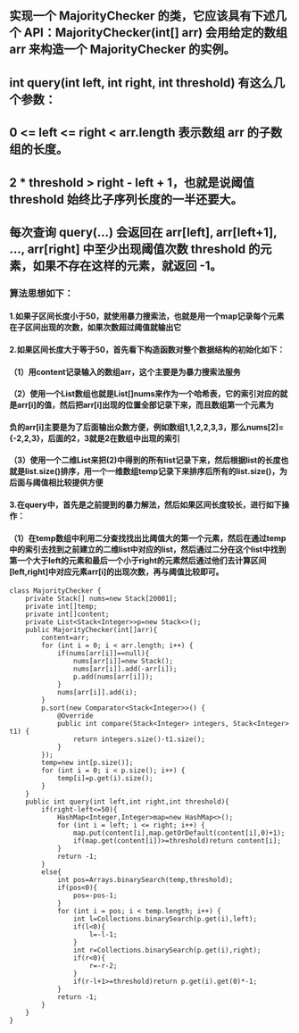 ## 实现一个 MajorityChecker 的类，它应该具有下述几个 API：MajorityChecker(int[] arr) 会用给定的数组 arr 来构造一个 MajorityChecker 的实例。
## int query(int left, int right, int threshold) 有这么几个参数：
## 0 <= left <= right < arr.length 表示数组 arr 的子数组的长度。
## 2 * threshold > right - left + 1，也就是说阈值 threshold 始终比子序列长度的一半还要大。
## 每次查询 query(...) 会返回在 arr[left], arr[left+1], ..., arr[right] 中至少出现阈值次数 threshold 的元素，如果不存在这样的元素，就返回 -1。
### 算法思想如下：
#### 1.如果子区间长度小于50，就使用暴力搜索法，也就是用一个map记录每个元素在子区间出现的次数，如果次数超过阈值就输出它
#### 2.如果区间长度大于等于50，首先看下构造函数对整个数据结构的初始化如下：
#### （1）用content记录输入的数组arr，这个主要是为暴力搜索法服务
#### （2）使用一个List数组也就是List[]nums来作为一个哈希表，它的索引对应的就是arr[i]的值，然后把arr[i]出现的位置全部记录下来，而且数组第一个元素为
####      负的arr[i]主要是为了后面输出众数方便，例如数组1,1,2,2,3,3，那么nums[2]={-2,2,3}，后面的2，3就是2在数组中出现的索引
#### （3）使用一个二维List来把(2)中得到的所有list记录下来，然后根据list的长度也就是list.size()排序，用一个一维数组temp记录下来排序后所有的list.size()，为后面与阈值相比较提供方便
#### 3.在query中，首先是之前提到的暴力解法，然后如果区间长度较长，进行如下操作：
#### （1）在temp数组中利用二分查找找出比阈值大的第一个元素，然后在通过temp中的索引去找到之前建立的二维list中对应的list，然后通过二分在这个list中找到第一个大于left的元素和最后一个小于right的元素然后通过他们去计算区间[left,right]中对应元素arr[i]的出现次数，再与阈值比较即可。

```
class MajorityChecker {
    private Stack[] nums=new Stack[20001];
    private int[]temp;
    private int[]content;
    private List<Stack<Integer>>p=new Stack<>();
    public MajorityChecker(int[]arr){
        content=arr;
        for (int i = 0; i < arr.length; i++) {
            if(nums[arr[i]]==null){
                nums[arr[i]]=new Stack();
                nums[arr[i]].add(-arr[i]);
                p.add(nums[arr[i]]);
            }
            nums[arr[i]].add(i);
        }
        p.sort(new Comparator<Stack<Integer>>() {
            @Override
            public int compare(Stack<Integer> integers, Stack<Integer> t1) {
                return integers.size()-t1.size();
            }
        });
        temp=new int[p.size()];
        for (int i = 0; i < p.size(); i++) {
            temp[i]=p.get(i).size();
        }
    }
    public int query(int left,int right,int threshold){
        if(right-left<=50){
            HashMap<Integer,Integer>map=new HashMap<>();
            for (int i = left; i <= right; i++) {
                map.put(content[i],map.getOrDefault(content[i],0)+1);
                if(map.get(content[i])>=threshold)return content[i];
            }
            return -1;
        }
        else{
            int pos=Arrays.binarySearch(temp,threshold);
            if(pos<0){
                pos=-pos-1;
            }
            for (int i = pos; i < temp.length; i++) {
                int l=Collections.binarySearch(p.get(i),left);
                if(l<0){
                    l=-l-1;
                }
                int r=Collections.binarySearch(p.get(i),right);
                if(r<0){
                    r=-r-2;
                }
                if(r-l+1>=threshold)return p.get(i).get(0)*-1;
            }
            return -1;
        }
    }
}
```
